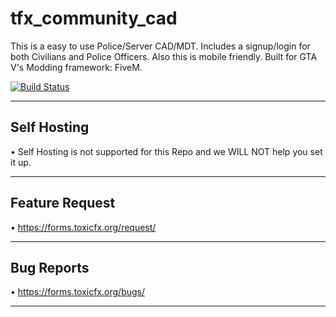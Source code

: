# tfx_community_cad
This is a easy to use Police/Server CAD/MDT. 
Includes a signup/login for both Civilians and Police Officers. 
Also this is mobile friendly. Built for GTA V's Modding framework: FiveM.

[![Build Status](https://travis-ci.com/TFX-Framework/tfx_community_cad.svg?branch=master)](https://travis-ci.com/TFX-Framework/tfx_community_cad)

---

## Self Hosting
• Self Hosting is not supported for this Repo and we WILL NOT help you set it up.

---

## Feature Request
• https://forms.toxicfx.org/request/

---

## Bug Reports
• https://forms.toxicfx.org/bugs/

--- 
